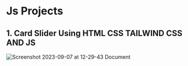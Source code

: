 
# Js Projects

## 1. Card Slider Using HTML CSS TAILWIND CSS AND JS
![Screenshot 2023-09-07 at 12-29-43 Document](https://github.com/iyappan04/JsProjects-/assets/82354462/dce22722-c290-440a-8832-00446f159d0d)

